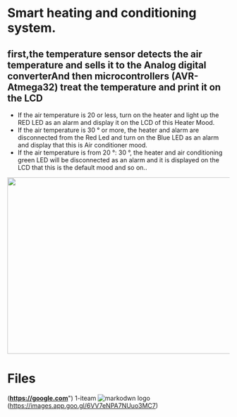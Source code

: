 # Smart heating and conditioning system.
## first,the temperature sensor detects the air temperature and sells it to the Analog digital converterAnd then microcontrollers (AVR-Atmega32) treat the temperature and print it on the LCD
* If the air temperature is 20 or less, turn on the heater and light up the RED LED as an alarm and display it on the LCD of this Heater Mood.
* If the air temperature is 30 ° or more, the heater and alarm are disconnected from the Red Led and turn on the Blue LED as an alarm and display that this is
Air conditioner mood.
* If the air temperature is from 20 °: 30 °, the heater and air conditioning green LED will be disconnected as an alarm and it is displayed on the LCD that this is the default mood and so on..

<img src="https://media.giphy.com/media/W4PYUn8FnTkD1tYOSS/giphy.gif" width="720" height="400" />


# Files
(**https://google.com**")
   1-iteam
![markodwn logo](https://images.app.goo.gl/6VV7eNPA7NUuo3MC7)(https://images.app.goo.gl/6VV7eNPA7NUuo3MC7)
